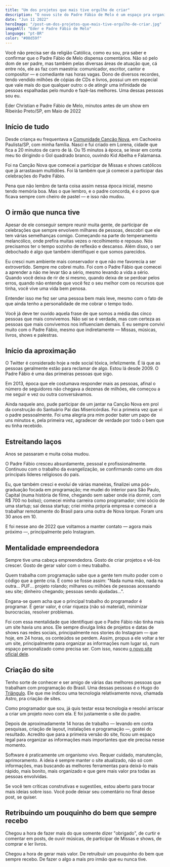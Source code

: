 ```yaml
---
title: "Um dos projetos que mais tive orgulho de criar"
description: "O novo site do Padre Fábio de Melo é um espaço pra organizar informações relevantes referentes a todo o ministério dele"
date: "Jun 11 2022"
heroImage: "/post-um-dos-projetos-que-mais-tive-orgulho-de-criar.jpg"
imageAlt: "Eder e Padre Fábio de Melo"
language: "pt-BR"
color: "#00d59f"
---
```


Você não precisa ser da religião Católica, como eu sou, pra saber e confirmar que o Padre Fábio de Melo dispensa comentários. Não só pelo dom de ser padre, mas também pelas diversas áreas de atuação que, cá entre nós, ele as faz com maestria: comunicador, escritor, cantor e compositor — e comediante nas horas vagas. Dono de diversos recordes, tendo vendido milhões de cópias de CDs e livros, possui um em especial que vale mais do que qualquer outro: o de atingir uma infinidade de pessoas espalhadas pelo mundo e fazê-las melhores. Uma dessas pessoas sou eu.

<p class="text-caption">Eder Christian e Padre Fábio de Melo, minutos antes de um show em Ribeirão Preto/SP, em Maio de 2022</p>

## Início de tudo

Desde criança eu frequentava a <a href="https://www.cancaonova.com/" target="_blank" rel="noopener noreferrer">Comunidade Canção Nova</a>, em Cachoeira Paulista/SP, com minha família. Nasci e fui criado em Lorena, cidade que fica a 20 minutos de carro de lá. Ou 15 minutos à época, se levar em conta meu tio dirigindo o Gol quadrado branco, ouvindo Kid Abelha e Falamansa.

Foi na Canção Nova que comecei a participar de Missas e shows católicos que já arrastavam multidões. Foi lá também que já comecei a participar das celebrações do Padre Fábio.

Pena que não lembro de tanta coisa assim nessa época inicial, mesmo tendo memória boa. Mas o que lembro, e o padre concorda, é o povo que ficava sempre com cheiro de pastel — e isso não mudou.

## O irmão que nunca tive

Apesar de ele conseguir sempre reunir muita gente, de participar de celebrações que sempre envolvem milhares de pessoas, descobri que ele tem várias semelhanças comigo. Começando na parte do temperamento melancólico, onde prefira muitas vezes o recolhimento e repouso. Nós precisamos ter o tempo sozinho de reflexão e descanso. Além disso, o ser debochado é algo que também identifiquei e que somos parecidos.

Eu cresci num ambiente mais conservador e que não me favorecia a ser extrovertido. Sempre me cobrei muito. Foi com o Padre Fábio que comecei a aprender a não me levar tão a sério, mesmo levando a vida a sério. Quando você deixa de rir de si mesmo, quando deixa de se perdoar pelos erros, quando não entende que você fez o seu melhor com os recursos que tinha, você vive uma vida bem penosa.

Entender isso me fez ser uma pessoa bem mais leve, mesmo com o fato de que ainda tenho a personalidade de me cobrar o tempo todo.

Você já deve ter ouvido aquela frase de que somos a média das cinco pessoas que mais convivemos. Não sei se é verdade, mas com certeza as pessoas que mais convivemos nos influenciam demais. E eu sempre convivi muito com o Padre Fábio, mesmo que indiretamente — Missas, músicas, livros, shows e palestras.

## Início da aproximação

O Twitter é considerado hoje a rede social tóxica, infelizmente. É lá que as pessoas geralmente estão para reclamar de algo. Estou lá desde 2009. O Padre Fábio é uma das primeiras pessoas que sigo.

Em 2013, época que ele costumava responder mais as pessoas, afinal o número de seguidores não chegava a dezenas de milhões, ele começou a me seguir e vez ou outra conversávamos.

Ainda naquele ano, pude participar de um jantar na Canção Nova em prol da construção do Santuário Pai das Misericórdias. Foi a primeira vez que vi o padre pessoalmente. Foi uma alegria pra mim poder bater um papo de uns minutos e, pela primeira vez, agradecer de verdade por todo o bem que eu tinha recebido.

## Estreitando laços

Anos se passaram e muita coisa mudou.

O Padre Fábio cresceu absurdamente, pessoal e profissionalmente. Continuou com o trabalho da evangelização, se confirmando como um dos principais líderes religiosos do país.

Eu, que também cresci e evoluí de várias maneiras, finalizei uma pós-graduação focada em programação; me mudei do interior para São Paulo, Capital (numa história de filme, chegando sem saber onde iria dormir, com R$ 700 no bolso); comecei minha carreira como programador; virei sócio de uma startup; saí dessa startup; criei minha própria empresa e comecei a trabalhar remotamente do Brasil para uma outra de Nova Iorque. Foram uns 30 anos em 10.

E foi nesse ano de 2022 que voltamos a manter contato — agora mais próximo —, principalmente pelo Instagram.

## Mentalidade empreendedora

Sempre tive uma cabeça empreendedora. Gosto de criar projetos e vê-los crescer. Gosto de gerar valor com o meu trabalho.

Quem trabalha com programação sabe que a gente tem muito poder com o código que a gente cria. É como se fosse assim: "Nada numa mão, nada na outra... PUF... projeto rolando; milhares ou milhões de pessoas acessando seu site; dinheiro chegando; pessoas sendo ajudadas...".

Engana-se quem acha que o principal trabalho do programador é programar. É gerar valor, é criar riqueza (não só material), minimizar burocracias, resolver problemas.

Foi com essa mentalidade que identifiquei que o Padre Fábio não tinha mais um site havia uns anos. Ele sempre divulga links de projetos e datas de shows nas redes sociais, principalmente nos stories do Instagram — que hoje, em 24 horas, os conteúdos se perdem. Assim, propus a ele voltar a ter um site, principalmente para organizar as informações num lugar só, num espaço personalizado como precisa ser. Com isso, nasceu <a href="https://www.pefabiodemelo.com.br/" target="_blank" rel="noopener noreferrer">o novo site oficial dele</a>.

## Criação do site

Tenho sorte de conhecer e ser amigo de várias das melhores pessoas que trabalham com programação do Brasil. Uma dessas pessoas é o Hugo do <a href="https://triangulo.dev/" target="_blank" rel="noopener noreferrer">Triângulo</a>. Ele que me indicou uma tecnologia relativamente nova, chamada Astro, pra criação de sites.

Como programador que sou, já quis testar essa tecnologia e resolvi arriscar a criar um projeto novo com ela. E foi justamente o site do padre.

Depois de aproximadamente 14 horas de trabalho — levando em conta pesquisas, criação de layout, instalações e programação —, gostei do resultado. Acredito que para a primeira versão do site, ficou um espaço legal para organizar as informações mais importantes que ele precisa nesse momento.

Software é praticamente um organismo vivo. Requer cuidado, manutenção, aprimoramento. A ideia é sempre manter o site atualizado, não só com informações, mas buscando as melhores ferramentas para deixá-lo mais rápido, mais bonito, mais organizado e que gere mais valor pra todas as pessoas envolvidas.

Se você tem críticas construtivas e sugestões, estou aberto para trocar mais ideias sobre isso. Você pode deixar seu comentário no final desse post, se quiser.

## Retribuindo um pouquinho do bem que sempre recebo

Chegou a hora de fazer mais do que somente dizer "obrigado", de curtir e comentar em posts, de ouvir músicas, de participar de Missas e shows, de comprar e ler livros.

Chegou a hora de gerar mais valor. De retruibuir um pouquinho do bem que sempre recebo. De fazer o algo a mais pro irmão que eu nunca tive.
